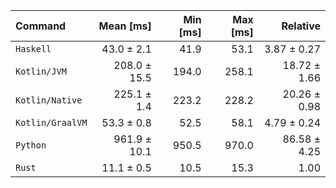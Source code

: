 | Command | Mean [ms] | Min [ms] | Max [ms] | Relative |
|:---|---:|---:|---:|---:|
| `Haskell` | 43.0 ± 2.1 | 41.9 | 53.1 | 3.87 ± 0.27 |
| `Kotlin/JVM` | 208.0 ± 15.5 | 194.0 | 258.1 | 18.72 ± 1.66 |
| `Kotlin/Native` | 225.1 ± 1.4 | 223.2 | 228.2 | 20.26 ± 0.98 |
| `Kotlin/GraalVM` | 53.3 ± 0.8 | 52.5 | 58.1 | 4.79 ± 0.24 |
| `Python` | 961.9 ± 10.1 | 950.5 | 970.0 | 86.58 ± 4.25 |
| `Rust` | 11.1 ± 0.5 | 10.5 | 15.3 | 1.00 |
